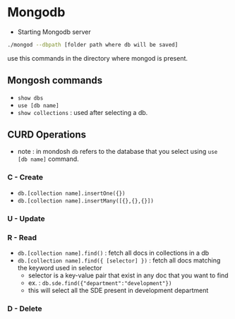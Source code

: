 # Mongodb

* Starting Mongodb server
```sh
./mongod --dbpath [folder path where db will be saved]
```
use this commands in the directory where mongod is present.

## Mongosh commands
* ``` show dbs ```
* ``` use [db name] ```
* ``` show collections ``` : used after selecting a db.


## CURD Operations
* note : in mondosh ``` db ``` refers to the database that you select using ``` use [db name] ``` command.
### C - Create
* ``` db.[collection name].insertOne({}) ```
* ``` db.[collection name].insertMany([{},{},{}]) ```

### U - Update

### R - Read
* ``` db.[collection name].find() ``` : fetch all docs in collections in a db
* ``` db.[collection name].find({ [selector] }) ``` : fetch all docs matching the keyword used in selector
  * selector is a key-value pair that exist in any doc that you want to find
  * ex. : ``` db.sde.find({"department":"development"}) ```
  * this will select all the SDE present in development department

### D - Delete
